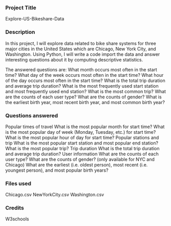 ### Project Title
Explore-US-Bikeshare-Data

### Description
In this project, I will explore data related to bike share systems for three major cities in the United States which are Chicago, New York City, and Washington. Using Python, I will write a code import the data and answer interesting questions about it by computing descriptive statistics.

The answered questions are: What month occurs most often in the start time? What day of the week occurs most often in the start time? What hour of the day occurs most often in the start time? What is the total trip duration and average trip duration? What is the most frequently used start station and most frequently used end station? What is the most common trip? What are the counts of each user type? What are the counts of gender? What is the earliest birth year, most recent birth year, and most common birth year?

### Questions answered
Popular times of travel
What is the most popular month for start time?
What is the most popular day of week (Monday, Tuesday, etc.) for start time?
What is the most popular hour of day for start time?
Popular stations and trip
What is the most popular start station and most popular end station?
What is the most popular trip?
Trip duration
What is the total trip duration and average trip duration?
User information
What are the counts of each user type?
What are the counts of gender? (only available for NYC and Chicago)
What are the earliest (i.e. oldest person), most recent (i.e. youngest person), and most popular birth years?

### Files used
Chicago.csv NewYorkCity.csv Washington.csv

### Credits
W3schools
